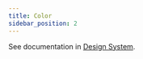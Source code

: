 ```yaml
---
title: Color
sidebar_position: 2
---
```


See documentation in [Design System](/va-mobile-app/design/Foundation/Design%20tokens/Color).